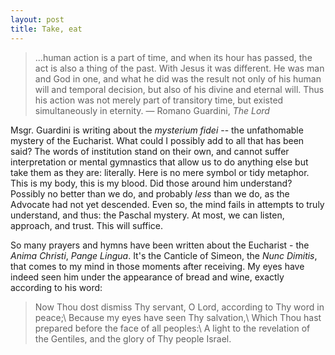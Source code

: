 ```yaml
---
layout: post
title: Take, eat
---
```

>...human action is a part of time, and when its hour has passed, the act is also a thing of the past. With Jesus it was different. He was man and God in one, and what he did was the result not only of his human will and temporal decision, but also of his divine and eternal will. Thus his action was not merely part of transitory time, but existed simultaneously in eternity.
&mdash; Romano Guardini, _The Lord_

Msgr. Guardini is writing about the _mysterium fidei_ -- the unfathomable mystery of the Eucharist. What could I possibly add to all that has been said?  The words of institution stand on their own, and cannot suffer interpretation or mental gymnastics that allow us to do anything else but take them as they are: literally. Here is no mere symbol or tidy metaphor. This is my body, this is my blood. Did those around him understand? Possibly no better than we do, and probably _less_ than we do, as the Advocate had not yet descended. Even so, the mind fails in attempts to truly understand, and thus: the Paschal mystery. At most, we can listen, approach, and trust. This will suffice.

So many prayers and hymns have been written about the Eucharist - the _Anima Christi_, _Pange Lingua_. It's the Canticle of Simeon, the _Nunc Dimitis_, that comes to my mind in those moments after receiving. My eyes have indeed seen him under the appearance of bread and wine, exactly according to his word:

>Now Thou dost dismiss Thy servant, O Lord, according to Thy word in peace;\\
Because my eyes have seen Thy salvation,\\
Which Thou hast prepared before the face of all peoples:\\
A light to the revelation of the Gentiles, and the glory of Thy people Israel. 
